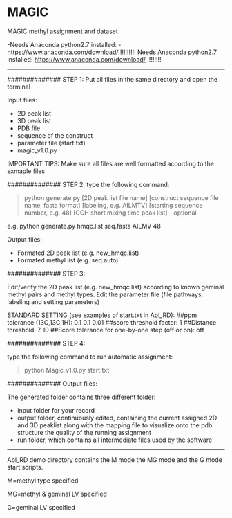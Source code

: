 # MAGIC
  MAGIC methyl assignment and dataset
  
 -Needs Anaconda python2.7 installed:
 -https://www.anaconda.com/download/
 !!!!!!!!! Needs Anaconda python2.7 installed: https://www.anaconda.com/download/ !!!!!!!!
 
 _________________________________________________________________________________________
 
 ############## STEP 1:
 Put all files in the same directory and open the terminal
 
 Input files:
 - 2D peak list
 - 3D peak list
 - PDB file
 - sequence of the construct
 - parameter file (start.txt)
 - magic_v1.0.py
 
 IMPORTANT TIPS: Make sure all files are well formatted according to the exmaple files
 
 ############## STEP 2:
 type the following command:
 
 >python generate.py [2D peak list file name] 
                     [construct sequence file name, fasta format]
                     [labeling, e.g. AILMTV]
                     [starting sequence number, e.g. 48]
                     [CCH short mixing time peak list] - optional
                    
 e.g. python generate.py hmqc.list seq.fasta AILMV 48
 
 Output files:
 - Formated 2D peak list (e.g. new_hmqc.list)
 - Formated methyl list (e.g. seq.auto)
 
 ############## STEP 3:
 
 Edit/verify the 2D peak list (e.g. new_hmqc.list) according to known geminal methyl pairs and methyl types.
 Edit the parameter file (file pathways, labeling and setting parameters)
 
 STANDARD SETTING (see examples of start.txt in Abl_RD):
 ##ppm tolerance (13C,13C,1H):
 0.1 0.1 0.01
 ##score threshold factor:
 1
 ##Distance threshold:
 7 10
 ##Score tolerance for one-by-one step (off or on):
 off
 
 ############## STEP 4:
 
 type the following command to run automatic assignment:
 
 >python Magic_v1.0.py start.txt
 
 ############## Output files:
 
 The generated folder contains three different folder:
 
 - input folder for your record
 - output folder, continuously edited, containing the current assigned 2D and 3D peaklist 
       along with the mapping file to visualize onto the pdb structure the quality 
       of the running assignment
 - run folder, which contains all intermediate files used by the software
 
 _________________________________________________________________________________________
 
  
  Abl_RD demo directory contains the M mode the MG mode and the G mode start scripts.
  
  M=methyl type specified
  
  MG=methyl & geminal LV specified
  
  G=geminal LV specified


